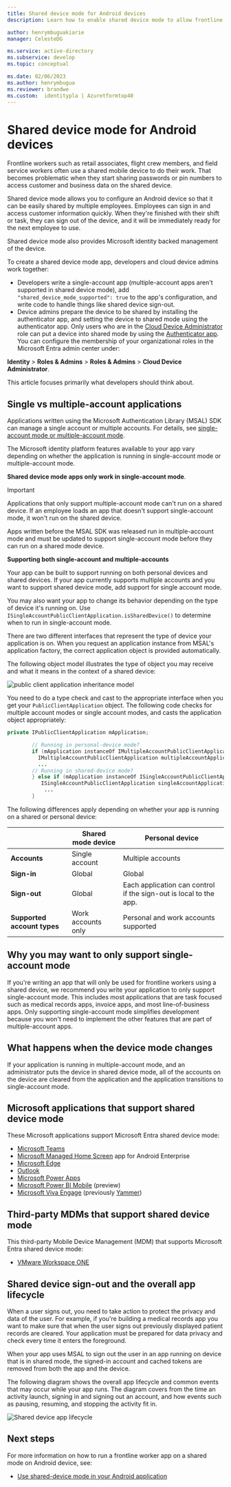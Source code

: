 ```yaml
---
title: Shared device mode for Android devices
description: Learn how to enable shared device mode to allow frontline workers to share an Android device

author: henrymbuguakiarie
manager: CelesteDG

ms.service: active-directory
ms.subservice: develop
ms.topic: conceptual

ms.date: 02/06/2023
ms.author: henrymbugua
ms.reviewer: brandwe
ms.custom:  identitypla | Azuretformtop40
---
```


# Shared device mode for Android devices

Frontline workers such as retail associates, flight crew members, and field service workers often use a shared mobile device to do their work. That becomes problematic when they start sharing passwords or pin numbers to access customer and business data on the shared device.

Shared device mode allows you to configure an Android device so that it can be easily shared by multiple employees. Employees can sign in and access customer information quickly. When they're finished with their shift or task, they can sign out of the device, and it will be immediately ready for the next employee to use.

Shared device mode also provides Microsoft identity backed management of the device.

To create a shared device mode app, developers and cloud device admins work together:

- Developers write a single-account app (multiple-account apps aren't supported in shared device mode), add `"shared_device_mode_supported": true` to the app's configuration, and write code to handle things like shared device sign-out.
- Device admins prepare the device to be shared by installing the authenticator app, and setting the device to shared mode using the authenticator app. Only users who are in the [Cloud Device Administrator](~/identity/role-based-access-control/permissions-reference.md#cloud-device-administrator) role can put a device into shared mode by using the [Authenticator app](https://support.microsoft.com/account-billing/how-to-use-the-microsoft-authenticator-app-9783c865-0308-42fb-a519-8cf666fe0acc). You can configure the membership of your organizational roles in the Microsoft Entra admin center under:

**Identity** > **Roles & Admins** > **Roles & Admins** > **Cloud Device Administrator**.

This article focuses primarily what developers should think about.

## Single vs multiple-account applications

Applications written using the Microsoft Authentication Library (MSAL) SDK can manage a single account or multiple accounts. For details, see [single-account mode or multiple-account mode](single-multi-account.md).

The Microsoft identity platform features available to your app vary depending on whether the application is running in single-account mode or multiple-account mode.

**Shared device mode apps only work in single-account mode**.

> [!IMPORTANT]
> Applications that only support multiple-account mode can't run on a shared device. If an employee loads an app that doesn't support single-account mode, it won't run on the shared device.
>
> Apps written before the MSAL SDK was released run in multiple-account mode and must be updated to support single-account mode before they can run on a shared mode device.

**Supporting both single-account and multiple-accounts**

Your app can be built to support running on both personal devices and shared devices. If your app currently supports multiple accounts and you want to support shared device mode, add support for single account mode.

You may also want your app to change its behavior depending on the type of device it's running on. Use `ISingleAccountPublicClientApplication.isSharedDevice()` to determine when to run in single-account mode.

There are two different interfaces that represent the type of device your application is on. When you request an application instance from MSAL's application factory, the correct application object is provided automatically.

The following object model illustrates the type of object you may receive and what it means in the context of a shared device:

![public client application inheritance model](media/v2-shared-device-mode/ipublic-client-app-inheritance.png)

You need to do a type check and cast to the appropriate interface when you get your `PublicClientApplication` object. The following code checks for multiple account modes or single account modes, and casts the application object appropriately:

```java
private IPublicClientApplication mApplication;

        // Running in personal-device mode?
        if (mApplication instanceOf IMultipleAccountPublicClientApplication) {
          IMultipleAccountPublicClientApplication multipleAccountApplication = (IMultipleAccountPublicClientApplication) mApplication;
          ...
        // Running in shared-device mode?
        } else if (mApplication instanceOf ISingleAccountPublicClientApplication) {
           ISingleAccountPublicClientApplication singleAccountApplication = (ISingleAccountPublicClientApplication) mApplication;
            ...
        }
```

The following differences apply depending on whether your app is running on a shared or personal device:

|                             | Shared mode device | Personal device                                                                                     |
| --------------------------- | ------------------ | --------------------------------------------------------------------------------------------------- |
| **Accounts**                | Single account     | Multiple accounts                                                                                   |
| **Sign-in**                 | Global             | Global                                                                                              |
| **Sign-out**                | Global             | Each application can control if the sign-out is local to the app. |
| **Supported account types** | Work accounts only | Personal and work accounts supported                                                                |

## Why you may want to only support single-account mode

If you're writing an app that will only be used for frontline workers using a shared device, we recommend you write your application to only support single-account mode. This includes most applications that are task focused such as medical records apps, invoice apps, and most line-of-business apps. Only supporting single-account mode simplifies development because you won't need to implement the other features that are part of multiple-account apps.

## What happens when the device mode changes

If your application is running in multiple-account mode, and an administrator puts the device in shared device mode, all of the accounts on the device are cleared from the application and the application transitions to single-account mode.

## Microsoft applications that support shared device mode

These Microsoft applications support Microsoft Entra shared device mode:

- [Microsoft Teams](/microsoftteams/platform/)
- [Microsoft Managed Home Screen](/mem/intune/apps/app-configuration-managed-home-screen-app) app for Android Enterprise
- [Microsoft Edge](/microsoft-edge/)
- [Outlook](/mem/intune/apps/app-configuration-policies-outlook)
- [Microsoft Power Apps](/power-apps/)
- [Microsoft Power BI Mobile](/power-bi/consumer/mobile/mobile-app-shared-device-mode) (preview)
- [Microsoft Viva Engage](/viva/engage/overview) (previously [Yammer](/viva/engage/overview))

## Third-party MDMs that support shared device mode

This third-party Mobile Device Management (MDM) that supports Microsoft Entra shared device mode:

- [VMware Workspace ONE](https://blogs.vmware.com/euc/2023/08/announcing-general-availability-of-shared-device-conditional-access-with-vmware-workspace-one-and-microsoft-entra-id.html)

## Shared device sign-out and the overall app lifecycle

When a user signs out, you need to take action to protect the privacy and data of the user. For example, if you're building a medical records app you want to make sure that when the user signs out previously displayed patient records are cleared. Your application must be prepared for data privacy and check every time it enters the foreground.

When your app uses MSAL to sign out the user in an app running on device that is in shared mode, the signed-in account and cached tokens are removed from both the app and the device.

The following diagram shows the overall app lifecycle and common events that may occur while your app runs. The diagram covers from the time an activity launch, signing in and signing out an account, and how events such as pausing, resuming, and stopping the activity fit in.

![Shared device app lifecycle](media/v2-shared-device-mode/lifecycle.png)

## Next steps

For more information on how to run a frontline worker app on a shared mode on Android device, see:

- [Use shared-device mode in your Android application](tutorial-v2-shared-device-mode.md)
